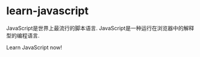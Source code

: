 # learn-javascript

 JavaScript是世界上最流行的脚本语言.
 JavaScript是一种运行在浏览器中的解释型的编程语言.

Learn JavaScript now!

